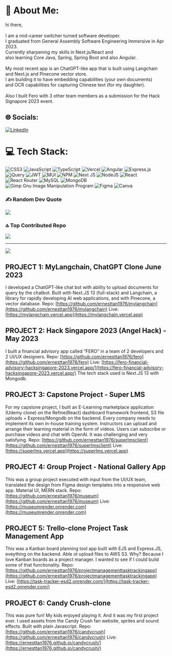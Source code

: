 # 💫 About Me:
hi  there,<br><br>I am a mid-career switcher turned software developer. <br>I graduated from General Assembly Software Engineering Immersive in Apr 2023. <br>Currently sharpening my skills in Next.js/React and <br>also learning Core Java, Spring, Spring Boot and also Angular.<br><br>My most recent app is an ChatGPT-like app that is built using Langchain and Next.js and Pinecone vector store. <br>I am building it to have embedding capabilities (your own documents)<br>and OCR capabilities for capturing Chinese text (for my daughter).<br><br>Also I built Fero with 3 other team members as a submission for the Hack Signapore 2023 event.

## 🌐 Socials:
[![LinkedIn](https://img.shields.io/badge/LinkedIn-%230077B5.svg?logo=linkedin&logoColor=white)](https://linkedin.com/in/ernesttan-dev) 

# 💻 Tech Stack:
![CSS3](https://img.shields.io/badge/css3-%231572B6.svg?style=for-the-badge&logo=css3&logoColor=white) ![JavaScript](https://img.shields.io/badge/javascript-%23323330.svg?style=for-the-badge&logo=javascript&logoColor=%23F7DF1E) ![TypeScript](https://img.shields.io/badge/typescript-%23007ACC.svg?style=for-the-badge&logo=typescript&logoColor=white) ![Vercel](https://img.shields.io/badge/vercel-%23000000.svg?style=for-the-badge&logo=vercel&logoColor=white) ![Angular](https://img.shields.io/badge/angular-%23DD0031.svg?style=for-the-badge&logo=angular&logoColor=white) ![Express.js](https://img.shields.io/badge/express.js-%23404d59.svg?style=for-the-badge&logo=express&logoColor=%2361DAFB) ![jQuery](https://img.shields.io/badge/jquery-%230769AD.svg?style=for-the-badge&logo=jquery&logoColor=white) ![JWT](https://img.shields.io/badge/JWT-black?style=for-the-badge&logo=JSON%20web%20tokens) ![MUI](https://img.shields.io/badge/MUI-%230081CB.svg?style=for-the-badge&logo=material-ui&logoColor=white) ![NPM](https://img.shields.io/badge/NPM-%23000000.svg?style=for-the-badge&logo=npm&logoColor=white) ![Next JS](https://img.shields.io/badge/Next-black?style=for-the-badge&logo=next.js&logoColor=white) ![NodeJS](https://img.shields.io/badge/node.js-6DA55F?style=for-the-badge&logo=node.js&logoColor=white) ![React](https://img.shields.io/badge/react-%2320232a.svg?style=for-the-badge&logo=react&logoColor=%2361DAFB) ![React Router](https://img.shields.io/badge/React_Router-CA4245?style=for-the-badge&logo=react-router&logoColor=white) ![MySQL](https://img.shields.io/badge/mysql-%2300f.svg?style=for-the-badge&logo=mysql&logoColor=white) ![MongoDB](https://img.shields.io/badge/MongoDB-%234ea94b.svg?style=for-the-badge&logo=mongodb&logoColor=white) ![Gimp Gnu Image Manipulation Program](https://img.shields.io/badge/Gimp-657D8B?style=for-the-badge&logo=gimp&logoColor=FFFFFF) 	![Figma](https://img.shields.io/badge/figma-%23F24E1E.svg?style=for-the-badge&logo=figma&logoColor=white) ![Canva](https://img.shields.io/badge/Canva-%2300C4CC.svg?style=for-the-badge&logo=Canva&logoColor=white)

### ✍️ Random Dev Quote
![](https://quotes-github-readme.vercel.app/api?type=vetical&theme=radical)

### 🔝 Top Contributed Repo
![](https://github-contributor-stats.vercel.app/api?username=ernesttan1976&limit=5&theme=dark&combine_all_yearly_contributions=true)

---
[![](https://visitcount.itsvg.in/api?id=ernesttan1976&icon=0&color=0)](https://visitcount.itsvg.in)

## PROJECT 1: MyLangchain, ChatGPT Clone June 2023
 I developed a ChatGPT-like chat bot with ability to upload documents for query by the chatbot.
 Built with Next.JS 13 (full-stack) and Langchain, a library for rapidly developing AI web applications, and with Pinecone, a vector database.
 Repo: [https://github.com/ernesttan1976/mylangchain](https://github.com/ernesttan1976/mylangchain)
 Live: [https://mylangchain.vercel.app](https://mylangchain.vercel.app)

## PROJECT 2: Hack Singapore 2023 (Angel Hack) - May 2023
 I built a financial advisory app called “FERO” in a team of 2 developers and 2 UI/UX designers.
 Repo: [https://github.com/ernesttan1976/fero](https://github.com/ernesttan1976/fero)
 Live: [https://fero-financial-advisory-hacksingapore-2023.vercel.app/](https://fero-financial-advisory-hacksingapore-2023.vercel.app/)
 The tech stack used is Next.JS 13 with Mongodb.

## PROJECT 3: Capstone Project - Super LMS
 For my capstone project, I built an E-Learning marketplace application (Udemy clone) on the Refine(React) dashboard framework frontend, S3 file uploads + Express/Mongodb on the backend. Every company needs to implement its own in-house training system. Instructors can upload and arrange their learning material in the form of videos. Users can subscribe or purchase videos and chat with OpenAI. It was challenging and very satisfying.
 Repo: [https://github.com/ernesttan1976/superlmsclient](https://github.com/ernesttan1976/superlmsclient)
 Live: [https://superlms.vercel.app](https://superlms.vercel.app)

## PROJECT 4: Group Project - National Gallery App
 This was a group project executed with input from the UI/UX team, translated the design from Figma design templates into a responsive web app. Material UI, MERN stack.
 Repo: [https://github.com/ernesttan1976/museum](https://github.com/ernesttan1976/museum)
 Live: [https://museumrender.onrender.com](https://museumrender.onrender.com)

## PROJECT 5: Trello-clone Project Task Management App
 This was a Kanban board planning tool app built with EJS and Express.JS, eveything on the backend. Able ot upload files to AWS S3.
 Why? Because I love Kanban boards as a project manager. I wanted to see if I could build some of that functionality.
 Repo: [https://github.com/ernesttan1976/projectmanagementtasktrackingapp](https://github.com/ernesttan1976/projectmanagementtasktrackingapp)
 Live: [https://task-tracker-esd2.onrender.com/](https://task-tracker-esd2.onrender.com/)

## PROJECT 6: Candy Crush-clone
 This was pure fun! My kids enjoyed playing it. And it was my first project ever. I used assets from the Candy Crush fan website, sprites and sound effects. Built with plain Javascript.
 Repo: [https://github.com/ernesttan1976/candycrush](https://github.com/ernesttan1976/candycrush)
 Live: [https://ernesttan1976.github.io/candycrush/](https://ernesttan1976.github.io/candycrush/)
